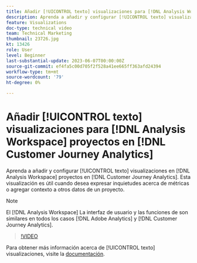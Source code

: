 ```yaml
---
title: Añadir [!UICONTROL texto] visualizaciones para [!DNL Analysis Workspace] proyectos
description: Aprenda a añadir y configurar [!UICONTROL texto] visualizaciones en [!DNL Analysis Workspace] proyectos en [!DNL Customer Journey Analytics].
feature: Visualizations
doc-type: technical video
team: Technical Marketing
thumbnail: 23726.jpg
kt: 13426
role: User
level: Beginner
last-substantial-update: 2023-06-07T00:00:00Z
source-git-commit: ef4fa5c00d705f2f528a41ee665ff363afd24394
workflow-type: tm+mt
source-wordcount: '79'
ht-degree: 0%

---
```


# Añadir [!UICONTROL texto] visualizaciones para [!DNL Analysis Workspace] proyectos en [!DNL Customer Journey Analytics]

Aprenda a añadir y configurar [!UICONTROL texto] visualizaciones en [!DNL Analysis Workspace] proyectos en [!DNL Customer Journey Analytics]. Esta visualización es útil cuando desea expresar inquietudes acerca de métricas o agregar contexto a otros datos de un proyecto.

>[!NOTE]
>
>El [!DNL Analysis Workspace] La interfaz de usuario y las funciones de son similares en todos los casos [!DNL Adobe Analytics] y [!DNL Customer Journey Analytics].

>[!VIDEO](https://video.tv.adobe.com/v/23726/?quality=12&learn=on)

Para obtener más información acerca de [!UICONTROL texto] visualizaciones, visite la [documentación](https://experienceleague.adobe.com/docs/analytics-platform/using/cja-workspace/visualizations/text.html).
